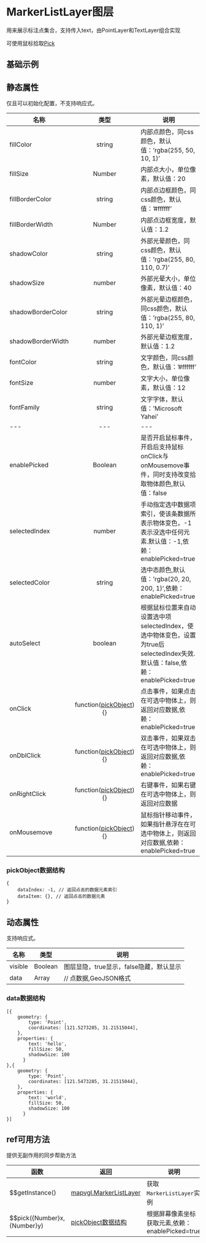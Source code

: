 # MarkerListLayer图层
用来展示标注点集合，支持传入text，由PointLayer和TextLayer组合实现

可使用鼠标拾取[Pick](https://mapv.baidu.com/gl/docs/Pick.html)

## 基础示例

<vuep template="#example"></vuep>

<script v-pre type="text/x-template" id="example">

  <template>
    <div class="bmap-page-container">
      <el-bmap vid="bmapDemo" :zoom="zoom" :center="center" class="bmap-demo">
        <el-bmapv-view>
            <el-bmapv-marker-list-layer :visible="visible" :data="data"></el-bmapv-marker-list-layer>
        </el-bmapv-view>
      </el-bmap>
      <div>
        <button @click.prevent="switchVisible">切换显隐</button>
      </div>
    </div>
  </template>

  <style>
    .bmap-demo {
      height: 300px;
    }
  </style>

  <script>
  
    module.exports = {
      name: 'bmap-page',
      data() {
        return {
          zoom: 14,
          center: [121.5273285, 31.21515044],
          data: [{
              geometry: {
                  type: 'Point',
                  coordinates: [121.5273285, 31.21515044],
              },
              properties: {
                  text: 'hello',
                  fillSize: 50,
                  shadowSize: 100
                }
          },{
              geometry: {
                  type: 'Point',
                  coordinates: [121.5473285, 31.21515044],
              },
              properties: {
                  text: 'world',
                  fillSize: 50,
                  shadowSize: 100
                }
          }],
          visible: true
        };
      },
      mounted(){
      },
      methods: {
        switchVisible(){
          this.visible = !this.visible;
        }
      }
    };
  </script>

</script>


## 静态属性
仅且可以初始化配置，不支持响应式。

名称 | 类型 | 说明
---|:---:|---
fillColor | string | 内部点颜色，同css颜色，默认值：’rgba(255, 50, 10, 1)’
fillSize | Number | 内部点大小，单位像素，默认值：20
fillBorderColor | string | 内部点边框颜色，同css颜色，默认值：’#ffffff’
fillBorderWidth | Number | 内部点边框宽度，默认值：1.2
shadowColor | string | 外部光晕颜色，同css颜色，默认值：’rgba(255, 80, 110, 0.7)’
shadowSize | number | 外部光晕大小，单位像素，默认值：40
shadowBorderColor | string | 外部光晕边框颜色，同css颜色，默认值：’rgba(255, 80, 110, 1)’
shadowBorderWidth | number | 外部光晕边框宽度，默认值：1.2
fontColor | string | 文字颜色，同css颜色，默认值：’#ffffff’
fontSize | number | 文字大小，单位像素，默认值：12
fontFamily | string | 文字字体，默认值：’Microsoft Yahei’
---|---|---
enablePicked | Boolean | 是否开启鼠标事件，开启后支持鼠标onClick与onMousemove事件，同时支持改变拾取物体颜色,默认值：false
selectedIndex | number | 手动指定选中数据项索引，使该条数据所表示物体变色，-1表示没选中任何元素.默认值：-1,依赖：enablePicked=true
selectedColor | string | 选中态颜色,默认值：’rgba(20, 20, 200, 1)’,依赖：enablePicked=true
autoSelect | boolean | 根据鼠标位置来自动设置选中项selectedIndex，使选中物体变色，设置为true后selectedIndex失效.默认值：false,依赖：enablePicked=true
onClick | function([pickObject](#pickObject数据结构)){} | 点击事件，如果点击在可选中物体上，则返回对应数据,依赖：enablePicked=true
onDblClick | function([pickObject](#pickObject数据结构)){} | 双击事件，如果双击在可选中物体上，则返回对应数据,依赖：enablePicked=true
onRightClick | function([pickObject](#pickObject数据结构)){} | 右键事件，如果右键在可选中物体上，则返回对应数据
onMousemove | function([pickObject](#pickObject数据结构)){} | 鼠标指针移动事件，如果指针悬浮在在可选中物体上，则返回对应数据,依赖：enablePicked=true

### pickObject数据结构
```
{
    dataIndex: -1, // 返回点击的数据元素索引
    dataItem: {}, // 返回点击的数据元素
}
```



## 动态属性
支持响应式。

名称 | 类型 | 说明
---|---|---|
visible | Boolean | 图层显隐，true显示，false隐藏，默认显示
data | Array  | // 点数据,GeoJSON格式
                         
### data数据结构
```
[{
    geometry: {
        type: 'Point',
        coordinates: [121.5273285, 31.21515044],
    },
    properties: {
        text: 'hello',
        fillSize: 50,
        shadowSize: 100
      }
},{
    geometry: {
        type: 'Point',
        coordinates: [121.5473285, 31.21515044],
    },
    properties: {
        text: 'world',
        fillSize: 50,
        shadowSize: 100
      }
}]
```

## ref可用方法
提供无副作用的同步帮助方法

函数 | 返回 | 说明
---|---|---|
$$getInstance() | [mapvgl.MarkerListLayer](https://mapv.baidu.com/gl/docs/MarkerListLayer.html) | 获取`MarkerListLayer`实例
$$pick({Number}x, {Number}y) | [pickObject数据结构](#pickObject数据结构) | 根据屏幕像素坐标获取元素,依赖：enablePicked=true
